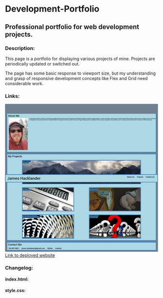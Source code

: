 # Development-Portfolio
## Professional portfolio for web development projects.

### Description:
This page is a portfolio for displaying various projects of mine. Projects are periodically updated or switched out. 

The page has some basic response to viewport size, but my understanding and grasp of responsive development concepts like Flex and Grid need considerable work.

### Links:
![Website preview](./assets/images/screenshot.png)<br>
[Link to deployed website](https://monsaltus.github.io/Development-Portfolio/)

### Changelog:
#### index.html:
#### style.css: